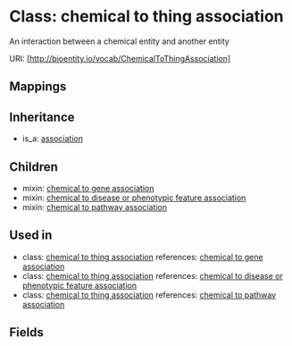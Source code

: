 # Class: chemical to thing association


An interaction between a chemical entity and another entity

URI: [http://bioentity.io/vocab/ChemicalToThingAssociation]
## Mappings

## Inheritance

 *  is_a: [association](Association.md)
## Children

 *  mixin: [chemical to gene association](ChemicalToGeneAssociation.md)
 *  mixin: [chemical to disease or phenotypic feature association](ChemicalToDiseaseOrPhenotypicFeatureAssociation.md)
 *  mixin: [chemical to pathway association](ChemicalToPathwayAssociation.md)
## Used in

 *  class: [chemical to thing association](ChemicalToThingAssociation.md) references: [chemical to gene association](ChemicalToGeneAssociation.md)
 *  class: [chemical to thing association](ChemicalToThingAssociation.md) references: [chemical to disease or phenotypic feature association](ChemicalToDiseaseOrPhenotypicFeatureAssociation.md)
 *  class: [chemical to thing association](ChemicalToThingAssociation.md) references: [chemical to pathway association](ChemicalToPathwayAssociation.md)
## Fields

